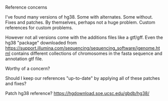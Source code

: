 

Reference concerns


I've found many versions of hg38.
Some with alternates. Some without.
Fixes and patches.
By themselves, perhaps not a huge problem.
Custom references for custom problems.

However not all versions come with the additions files like a gtf/gff.
Even the hg38 "package" downloaded from https://support.illumina.com/sequencing/sequencing_software/igenome.html contains different collections of chromosomes in the fasta sequence and annotation gtf file.


Worthy of a concern?


Should I keep our references "up-to-date" by applying all of these patches and fixes?


Patch hg38 reference?
https://hgdownload.soe.ucsc.edu/gbdb/hg38/






